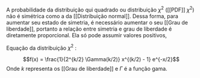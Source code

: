 A probabilidade da distribuição qui quadrado  ou distribuição $\chi^2$ ([[PDF]] $\chi^2$) não é simétrica como a da [[Distribuição normal]]. Dessa forma, para aumentar seu estado de simetria, é necessário aumentar o seu [[Grau de liberdade]], portanto a relação entre simetria e grau de liberdade é diretamente proporcional. Ela só pode assumir valores positivos, 

Equação da distribuição $\chi^2$ :

$$f(x) = \frac{1}{2^{k/2} \Gamma(k/2)} x^{(k/2) - 1} e^{-x/2}$$
Onde $k$ representa os [[Grau de liberdade]] e $\Gamma$ é a função gama.